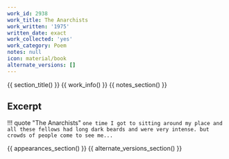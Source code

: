 ```yaml
---
work_id: 2938
work_title: The Anarchists
work_written: '1975'
written_date: exact
work_collected: 'yes'
work_category: Poem
notes: null
icon: material/book
alternate_versions: []
---
```


{{ section_title() }}
{{ work_info() }}
{{ notes_section() }}
## Excerpt
!!! quote "The Anarchists"
    ```
    one time I got to sitting around my place
    and all these fellows had long dark beards
    and were very intense.
    but crowds of people come to see me...
    ```

{{ appearances_section() }}
{{ alternate_versions_section() }}